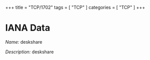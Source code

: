 +++
title = "TCP/1702"
tags = [ "TCP" ]
categories = [ "TCP" ]
+++

# IANA Data

_Name:_ deskshare

_Description:_ deskshare

